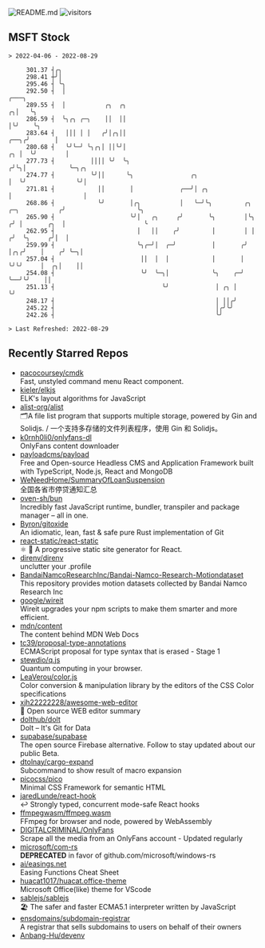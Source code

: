 ![README.md](https://github.com/Gerhut/Gerhut/workflows/README.md/badge.svg)
![visitors](https://visitors.vercel.app/Gerhut/Gerhut?token=8cf69d1f6813d272ef062726b6070c9be4ff72038cfe5a7ded7384a8da65d866)

## MSFT Stock

```
> 2022-04-06 - 2022-08-29

     301.37 ┤╭╮                                                                                                  
     298.41 ┼╯│                                                                                                  
     295.46 ┤ ╰╮                                                                                                 
     292.50 ┤  │                                                                                    ╭───╮        
     289.55 ┤  │           ╭╮  ╭╮                                                                 ╭╮│   ╰╮       
     286.59 ┤  ╰╮╭╮ ╭─╮    ││  ││                                                                 │╰╯    ╰╮      
     283.64 ┤   │││ │ │   ╭╯│╭╮││                                                            ╭──╮╭╯       │      
     280.68 ┤   ╰╯╰─╯ ╰╮╭╮│ ││╰╯│                                                         ╭╮ │  ╰╯        │      
     277.73 ┤          ││││ ╰╯  ╰╮                                                       ╭╯╰╮│            ╰─╮╭╮  
     274.77 ┤          ╰╯││      ╰╮                ╭╮                                    │  ╰╯              ╰╯│  
     271.81 ┤            ││       │             ╭──╯│ ╭╮                                 │                    │  
     268.86 ┤            ╰╯       │╭╮           │   ╰─╯╰╮         ╭╮      ╭─╮           ╭╯                    ╰╮ 
     265.90 ┤                     ╰╯│   ╭╮     ╭╯       ╰╮        │╰╮    ╭╯ │       ╭╮  │                      ╰ 
     262.95 ┤                       │   ││    ╭╯         │        │ │   ╭╯  ╰╮     ╭╯│  │                        
     259.99 ┤                       ╰╮╭─╯│  ╭─╯          │       ╭╯ │╭╮╭╯    │    ╭╯ ╰─╮│                        
     257.04 ┤                        ││  │  │            │       │  ╰╯╰╯     │  ╭╮│    ││                        
     254.08 ┤                        ╰╯  ╰─╮│            ╰╮    ╭─╯           ╰──╯╰╯    ││                        
     251.13 ┤                              ╰╯             │ ╭╮ │                       ╰╯                        
     248.17 ┤                                             │ ││╭╯                                                 
     245.22 ┤                                             │╭╯╰╯                                                  
     242.26 ┤                                             ╰╯                                                     

> Last Refreshed: 2022-08-29
```

## Recently Starred Repos

- [pacocoursey/cmdk](https://github.com/pacocoursey/cmdk)  
  Fast, unstyled command menu React component.
- [kieler/elkjs](https://github.com/kieler/elkjs)  
  ELK's layout algorithms for JavaScript
- [alist-org/alist](https://github.com/alist-org/alist)  
  🗂️A file list program that supports multiple storage, powered by Gin and Solidjs. / 一个支持多存储的文件列表程序，使用 Gin 和 Solidjs。
- [k0rnh0li0/onlyfans-dl](https://github.com/k0rnh0li0/onlyfans-dl)  
  OnlyFans content downloader
- [payloadcms/payload](https://github.com/payloadcms/payload)  
  Free and Open-source Headless CMS and Application Framework built with TypeScript, Node.js, React and MongoDB
- [WeNeedHome/SummaryOfLoanSuspension](https://github.com/WeNeedHome/SummaryOfLoanSuspension)  
  全国各省市停贷通知汇总
- [oven-sh/bun](https://github.com/oven-sh/bun)  
  Incredibly fast JavaScript runtime, bundler, transpiler and package manager – all in one.
- [Byron/gitoxide](https://github.com/Byron/gitoxide)  
  An idiomatic, lean, fast & safe pure Rust implementation of Git
- [react-static/react-static](https://github.com/react-static/react-static)  
  ⚛️ 🚀 A progressive static site generator for React.
- [direnv/direnv](https://github.com/direnv/direnv)  
  unclutter your .profile
- [BandaiNamcoResearchInc/Bandai-Namco-Research-Motiondataset](https://github.com/BandaiNamcoResearchInc/Bandai-Namco-Research-Motiondataset)  
  This repository provides motion datasets collected by Bandai Namco Research Inc
- [google/wireit](https://github.com/google/wireit)  
  Wireit upgrades your npm scripts to make them smarter and more efficient.
- [mdn/content](https://github.com/mdn/content)  
  The content behind MDN Web Docs
- [tc39/proposal-type-annotations](https://github.com/tc39/proposal-type-annotations)  
  ECMAScript proposal for type syntax that is erased - Stage 1
- [stewdio/q.js](https://github.com/stewdio/q.js)  
  Quantum computing in your browser.
- [LeaVerou/color.js](https://github.com/LeaVerou/color.js)  
  Color conversion & manipulation library by the editors of the CSS Color specifications
- [xjh22222228/awesome-web-editor](https://github.com/xjh22222228/awesome-web-editor)  
  🔨  Open source WEB editor summary
- [dolthub/dolt](https://github.com/dolthub/dolt)  
  Dolt – It's Git for Data
- [supabase/supabase](https://github.com/supabase/supabase)  
  The open source Firebase alternative. Follow to stay updated about our public Beta.
- [dtolnay/cargo-expand](https://github.com/dtolnay/cargo-expand)  
  Subcommand to show result of macro expansion
- [picocss/pico](https://github.com/picocss/pico)  
  Minimal CSS Framework for semantic HTML
- [jaredLunde/react-hook](https://github.com/jaredLunde/react-hook)  
  ↩ Strongly typed, concurrent mode-safe React hooks
- [ffmpegwasm/ffmpeg.wasm](https://github.com/ffmpegwasm/ffmpeg.wasm)  
  FFmpeg for browser and node, powered by WebAssembly
- [DIGITALCRIMINAL/OnlyFans](https://github.com/DIGITALCRIMINAL/OnlyFans)  
  Scrape all the media from an OnlyFans account - Updated regularly
- [microsoft/com-rs](https://github.com/microsoft/com-rs)  
  **DEPRECATED** in favor of github.com/microsoft/windows-rs
- [ai/easings.net](https://github.com/ai/easings.net)  
  Easing Functions Cheat Sheet
- [huacat1017/huacat.office-theme](https://github.com/huacat1017/huacat.office-theme)  
  Microsoft Office(like) theme for VScode
- [sablejs/sablejs](https://github.com/sablejs/sablejs)  
  🏖️ The safer and faster ECMA5.1 interpreter written by JavaScript
- [ensdomains/subdomain-registrar](https://github.com/ensdomains/subdomain-registrar)  
  A registrar that sells subdomains to users on behalf of their owners
- [Anbang-Hu/devenv](https://github.com/Anbang-Hu/devenv)  
